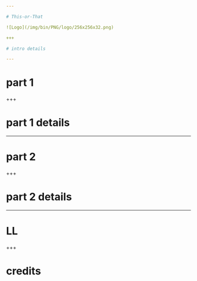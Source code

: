 ```yaml
---

# This-or-That

![Logo](/img/bin/PNG/logo/256x256x32.png)

+++

# intro details

---
```


# part 1

+++

# part 1 details

---

# part 2

+++

# part 2 details

---

# LL

+++

# credits
